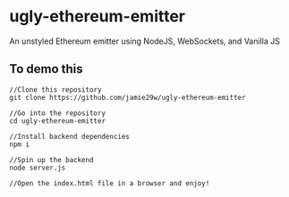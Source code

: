 # ugly-ethereum-emitter
An unstyled Ethereum emitter using NodeJS, WebSockets, and Vanilla JS

## To demo this
```
//Clone this repository
git clone https://github.com/jamie29w/ugly-ethereum-emitter

//Go into the repository
cd ugly-ethereum-emitter

//Install backend dependencies
npm i

//Spin up the backend
node server.js

//Open the index.html file in a browser and enjoy!
```
